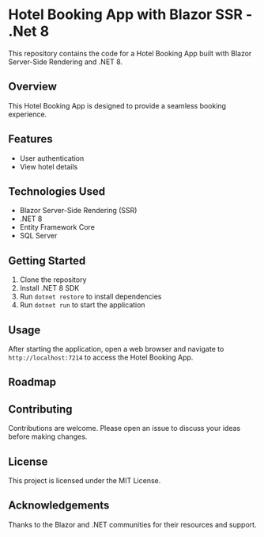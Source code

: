 # Hotel Booking App with Blazor SSR - .Net 8

This repository contains the code for a Hotel Booking App built with Blazor Server-Side Rendering and .NET 8.

## Overview

This Hotel Booking App is designed to provide a seamless booking experience.

## Features

- User authentication
- View hotel details

## Technologies Used

- Blazor Server-Side Rendering (SSR)
- .NET 8
- Entity Framework Core
- SQL Server

## Getting Started

1. Clone the repository
2. Install .NET 8 SDK
3. Run `dotnet restore` to install dependencies
4. Run `dotnet run` to start the application

## Usage

After starting the application, open a web browser and navigate to `http://localhost:7214` to access the Hotel Booking App.

## Roadmap


## Contributing

Contributions are welcome. Please open an issue to discuss your ideas before making changes.

## License

This project is licensed under the MIT License.

## Acknowledgements

Thanks to the Blazor and .NET communities for their resources and support.